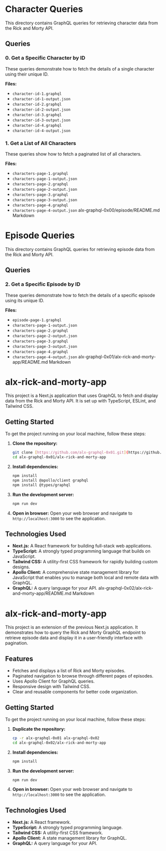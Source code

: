 # Character Queries

This directory contains GraphQL queries for retrieving character data from the Rick and Morty API.

## Queries

### 0. Get a Specific Character by ID

These queries demonstrate how to fetch the details of a single character using their unique ID.

**Files:**
- `character-id-1.graphql`
- `character-id-1-output.json`
- `character-id-2.graphql`
- `character-id-2-output.json`
- `character-id-3.graphql`
- `character-id-3-output.json`
- `character-id-4.graphql`
- `character-id-4-output.json`

### 1. Get a List of All Characters

These queries show how to fetch a paginated list of all characters.

**Files:**
- `characters-page-1.graphql`
- `characters-page-1-output.json`
- `characters-page-2.graphql`
- `characters-page-2-output.json`
- `characters-page-3.graphql`
- `characters-page-3-output.json`
- `characters-page-4.graphql`
- `characters-page-4-output.json`
alx-graphql-0x00/episode/README.md
Markdown

# Episode Queries

This directory contains GraphQL queries for retrieving episode data from the Rick and Morty API.

## Queries

### 2. Get a Specific Episode by ID

These queries demonstrate how to fetch the details of a specific episode using its unique ID.

**Files:**
- `episode-page-1.graphql`
- `characters-page-1-output.json`
- `characters-page-2.graphql`
- `characters-page-2-output.json`
- `characters-page-3.graphql`
- `characters-page-3-output.json`
- `characters-page-4.graphql`
- `characters-page-4-output.json`
alx-graphql-0x01/alx-rick-and-morty-app/README.md
Markdown

# alx-rick-and-morty-app

This project is a Next.js application that uses GraphQL to fetch and display data from the Rick and Morty API. It is set up with TypeScript, ESLint, and Tailwind CSS.

## Getting Started

To get the project running on your local machine, follow these steps:

1.  **Clone the repository:**
    ```bash
    git clone [https://github.com/alx-graphql-0x01.git](https://github.com/alx-graphql-0x01.git)
    cd alx-graphql-0x01/alx-rick-and-morty-app
    ```
2.  **Install dependencies:**
    ```bash
    npm install
    npm install @apollo/client graphql
    npm install @types/graphql
    ```
3.  **Run the development server:**
    ```bash
    npm run dev
    ```
4.  **Open in browser:**
    Open your web browser and navigate to `http://localhost:3000` to see the application.

## Technologies Used

* **Next.js:** A React framework for building full-stack web applications.
* **TypeScript:** A strongly typed programming language that builds on JavaScript.
* **Tailwind CSS:** A utility-first CSS framework for rapidly building custom designs.
* **Apollo Client:** A comprehensive state management library for JavaScript that enables you to manage both local and remote data with GraphQL.
* **GraphQL:** A query language for your API.
alx-graphql-0x02/alx-rick-and-morty-app/README.md
Markdown

# alx-rick-and-morty-app

This project is an extension of the previous Next.js application. It demonstrates how to query the Rick and Morty GraphQL endpoint to retrieve episode data and display it in a user-friendly interface with pagination.

## Features

* Fetches and displays a list of Rick and Morty episodes.
* Paginated navigation to browse through different pages of episodes.
* Uses Apollo Client for GraphQL queries.
* Responsive design with Tailwind CSS.
* Clear and reusable components for better code organization.

## Getting Started

To get the project running on your local machine, follow these steps:

1.  **Duplicate the repository:**
    ```bash
    cp -r alx-graphql-0x01 alx-graphql-0x02
    cd alx-graphql-0x02/alx-rick-and-morty-app
    ```
2.  **Install dependencies:**
    ```bash
    npm install
    ```
3.  **Run the development server:**
    ```bash
    npm run dev
    ```
4.  **Open in browser:**
    Open your web browser and navigate to `http://localhost:3000` to see the application.

## Technologies Used

* **Next.js:** A React framework.
* **TypeScript:** A strongly typed programming language.
* **Tailwind CSS:** A utility-first CSS framework.
* **Apollo Client:** A state management library for GraphQL.
* **GraphQL:** A query language for your API.
